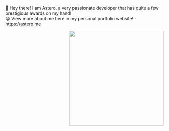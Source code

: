 💬 Hey there! I am Astero, a very passionate developer that has quite a few prestigious awards on my hand! 
<br>
😁 View more about me here in my personal portfolio website! - https://astero.me

<img align="right" width="300" height="300" src="https://i.imgur.com/Q0CsYvz.png0">
